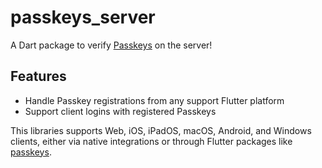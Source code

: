 # passkeys_server

A Dart package to verify [Passkeys](https://en.wikipedia.org/wiki/WebAuthn#Passkey_branding) on the server!

## Features

- Handle Passkey registrations from any support Flutter platform
- Support client logins with registered Passkeys

This libraries supports Web, iOS, iPadOS, macOS, Android, and Windows clients, either via native integrations or through Flutter packages like [passkeys](https://pub.dev/packages/passkeys).
